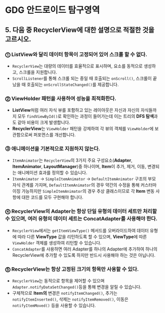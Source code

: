 # GDG 안드로이드 탐구영역

## 5. 다음 중 RecyclerView에 대한 설명으로 적절한 것을 고르시오.

### ⓵ ListView와 달리 데이터 항목이 고정되어 있어 스크롤 할 수 없다.

- `RecyclerView`는 대량의 데이터를 효율적으로 표시하며, 요소를 동적으로 생성하고, 스크롤을 지원합니다.
- `ScrollListener`를 통해 스크롤 되는 중일 때 호출되는 `onScroll()`, 스크롤이 끝났을 때 호출되는 `onScrollStateChanged()`를 제공합니다.

### ⓶ ViewHolder 패턴을 사용하여 성능을 최적화한다.

- **ListView**처럼 여러 자식 뷰를 포함하고 있는 레이아웃은 자신과 자신의 자식들까지 모두 `findViewById()`로 확인하는 과정이 들어가는데 이는 트리의 **DFS 탐색**과도 같아 비용이 크게 발생합니다.
- **RecyclerView**는 `ViewHolder` 패턴을 강제하여 각 뷰의 객체를 `ViewHolder`에 보관함으로써 퍼포먼스를 개선합니다.

### ⓷ 애니메이션을 기본적으로 지원하지 않는다.

- `ItemAnimator`는 `RecyclerView`의 3가지 주요 구성요소(**Adapter**, **ItemAnimator**, **LayoutManager**)중 하나이며, **Item**이 추가, 제거, 이동, 변경되는 애니메이션 효과를 정의할 수 있습니다.
- `ItemAnimator` → `SimpleItemAnimator` → `DefaultItemAnimator` 구조의 부모 자식 관계를 가지며, `DefaultItemAnimator`의 경우 약간의 수정을 통해 커스터마이징 가능하지만 `SimpleItemAnimator`의 경우 추상 클래스이므로 각 **Item** 변동 사항에 대한 코드를 모두 구현해야 합니다.

### ⓸ RecyclerView의 Adapter는 항상 단일 유형의 데이터 세트만 처리할 수 있으며, 여러 유형의 데이터 세트는 ConcatAdapter를 사용해야 한다.

- `RecyclerView`에서는 `getItemViewType()` 메서드를 오버라이드하여 데이터 유형에 따라 다른 **ViewType** 값을 리턴하도록 할 수 있으며, **ViewType**에 따른 `ViewHolder` 객체를 생성하여 리턴할 수 있습니다.
- `ConcatAdapter`를 사용하면 여러 Adapter를 하나의 Adapter에 추가하여 하나의 RecyclerView에 추가할 수 있도록 하지만 반드시 사용해야 하는 것은 아닙니다.

### ⓹ RecyclerView는 항상 고정된 크기의 항목만 사용할 수 있다.

- `RecyclerView`는 동적으로 항목을 제어할 수 있으며 `Adapter.notifyDataSetChanged()`등을 통해 변경을 알릴 수 있습니다.
- 구체적으로 **Item의** 변경은 `notifyItemChanged()`, 추가는 `notifyItemInserted()`, 삭제는 `notifyItemRemoved()`, 이동은 `notifyItemMoved()` 등을 사용할 수 있습니다.